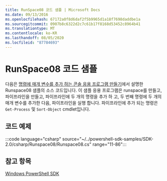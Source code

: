 ```yaml
---
title: RunSpace08 코드 샘플 | Microsoft Docs
ms.date: 09/13/2016
ms.openlocfilehash: 67172a0f8d6daf2f5b9965d1a18f7698daddbe1a
ms.sourcegitcommit: 0907b8c6322d2c7c61b17f8168d53452c8964b41
ms.translationtype: MT
ms.contentlocale: ko-KR
ms.lasthandoff: 08/05/2020
ms.locfileid: "87784693"
---
```

# <a name="runspace08-code-sample"></a>RunSpace08 코드 샘플

다음은 [명령에 매개 변수를 추가 하는 콘솔 응용 프로그램 만들기](https://msdn.microsoft.com/848b2b46-60f1-4a86-b448-cfc7c0cccfba)에서 설명한 Runspace08 샘플의 소스 코드입니다.
이 샘플 응용 프로그램은 runspace를 만들고, 파이프라인을 만들고, 파이프라인에 두 개의 명령을 추가 하 고, 두 번째 명령에 두 개의 매개 변수를 추가한 다음, 파이프라인을 실행 합니다. 파이프라인에 추가 되는 명령은 `Get-Process` 및 `Sort-Object` cmdlet입니다.

## <a name="code-sample"></a>코드 예제

:::code language="csharp" source="~/../powershell-sdk-samples/SDK-2.0/csharp/Runspace08/Runspace08.cs" range="11-86":::

## <a name="see-also"></a>참고 항목

[Windows PowerShell SDK](../windows-powershell-reference.md)
